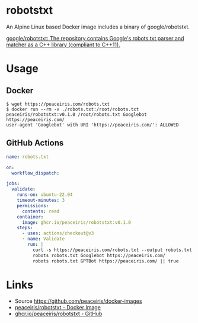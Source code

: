 # robotstxt

An Alpine Linux based Docker image includes a binary of google/robotstxt.

[google/robotstxt: The repository contains Google's robots.txt parser and matcher as a C++ library (compliant to C++11).](https://github.com/google/robotstxt)


# Usage

## Docker

```console
$ wget https://peaceiris.com/robots.txt
$ docker run --rm -v ./robots.txt:/root/robots.txt peaceiris/robotstxt:v0.1.0 /root/robots.txt Googlebot https://peaceiris.com/
user-agent 'Googlebot' with URI 'https://peaceiris.com/': ALLOWED
```

## GitHub Actions

```yaml
name: robots.txt

on:
  workflow_dispatch:

jobs:
  validate:
    runs-on: ubuntu-22.04
    timeout-minutes: 3
    permissions:
      contents: read
    container:
      image: ghcr.io/peaceiris/robotstxt:v0.1.0
    steps:
      - uses: actions/checkout@v3
      - name: Validate
        run: |
          curl -s https://peaceiris.com/robots.txt --output robots.txt
          robots robots.txt Googlebot https://peaceiris.com/
          robots robots.txt GPTBot https://peaceiris.com/ || true
```


# Links

- Source https://github.com/peaceiris/docker-images
- [peaceiris/robotstxt - Docker Image](https://hub.docker.com/r/peaceiris/robotstxt)
- [ghcr.io/peaceiris/robotstxt - GitHub](https://github.com/peaceiris/docker-images/pkgs/container/robotstxt)
